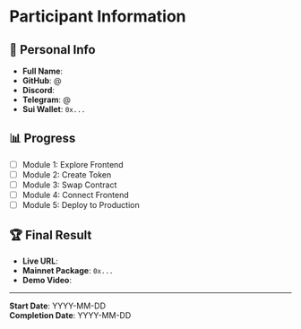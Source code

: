 # Participant Information

## 👤 Personal Info

- **Full Name**: 
- **GitHub**: @
- **Discord**: 
- **Telegram**: @
- **Sui Wallet**: `0x...`

## 📊 Progress

- [ ] Module 1: Explore Frontend
- [ ] Module 2: Create Token
- [ ] Module 3: Swap Contract
- [ ] Module 4: Connect Frontend
- [ ] Module 5: Deploy to Production

## 🏆 Final Result

- **Live URL**: 
- **Mainnet Package**: `0x...`
- **Demo Video**: 

---

**Start Date**: YYYY-MM-DD  
**Completion Date**: YYYY-MM-DD
